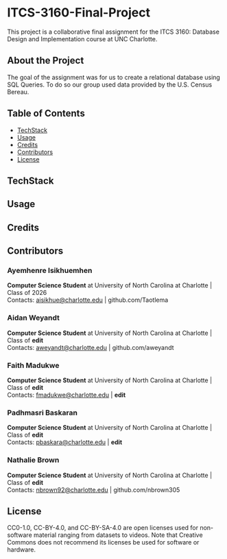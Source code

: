# ITCS-3160-Final-Project
 This project is a collaborative final assignment for the ITCS 3160: Database Design and Implementation course at UNC Charlotte.

## About the Project
The goal of the assignment was for us to create a relational database using SQL Queries. To do so our group used data provided by the U.S. Census Bereau.

## Table of Contents
- [TechStack](#techstack)
- [Usage](#usage)
- [Credits](#credits)
- [Contributors](#contributors)
- [License](#license)

## TechStack

## Usage

## Credits

## Contributors
### Ayemhenre Isikhuemhen
**Computer Science Student** at University of North Carolina at Charlotte | Class of 2026<br>
Contacts: aisikhue@charlotte.edu | github.com/Taotlema

### Aidan Weyandt
**Computer Science Student** at University of North Carolina at Charlotte | Class of **edit**<br>
Contacts: aweyandt@charlotte.edu | github.com/aweyandt

### Faith Madukwe
**Computer Science Student** at University of North Carolina at Charlotte | Class of **edit**<br>
Contacts: fmadukwe@charlotte.edu | **edit**

### Padhmasri Baskaran
**Computer Science Student** at University of North Carolina at Charlotte | Class of **edit**<br>
Contacts: pbaskara@charlotte.edu | **edit**

### Nathalie Brown
**Computer Science Student** at University of North Carolina at Charlotte | Class of **edit**<br>
Contacts: nbrown92@charlotte.edu | github.com/nbrown305

## License
CC0-1.0, CC-BY-4.0, and CC-BY-SA-4.0 are open licenses used for non-software material ranging from datasets to videos. Note that Creative Commons does not recommend its licenses be used for software or hardware.

